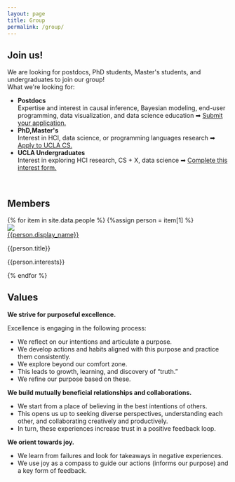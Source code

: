 ```yaml
---
layout: page
title: Group
permalink: /group/
---
```


<link rel="icon" href="{{ site.url }}/favicon.ico" type="image/x-icon">

## Join us!
<div class="news">
    We are looking for postdocs, PhD students, Master's students, and undergraduates to join our group!
    <br>
    What we're looking for: 
     <ul>
        <li style="font-weight:bold">Postdocs</li> Expertise and interest in causal inference, Bayesian modeling, end-user programming, data visualization, and data science education ➡ <a href="https://docs.google.com/document/d/12J8GMA8MFmMvgR96Y-xfYTJl-DycgnHlzyE0PjP8fL0/">Submit your application.</a>
        <li style="font-weight:bold">PhD,Master's</li> Interest in HCI, data science, or programming languages research ➡ <a href="https://grad.ucla.edu/admissions/admission-application-for-graduate-admission/">Apply to UCLA CS.</a> 
        <li style="font-weight:bold">UCLA Undergraduates</li> Interest in exploring HCI research, CS + X, data science ➡ <a href="https://forms.gle/K1bGJx1DScpt3cy88">Complete this interest form.</a>
        <!-- * <span style="font-style:italic"> I'm especially interested in students who are majoring in {CS, Statistics} + Something Else to apply.</span> -->
    </ul> 
</div>

<br>

## Members
<div class="container-fluid">
<div class="photo-row">
  {% for item in site.data.people %}
      {%assign person = item[1] %}
      <div class="photo-item" stlye="height:200px; width:200px; overflow: hidden;">
        <img src="{{site.url}}/{{person.image}}"/>
        <div class="photo-info">
          <a class="photo-name" href="{{person.website}}">{{person.display_name}}</a>
          <p class="photo-title">{{person.title}}</p>
          <p class="photo-title">{{person.interests}}</p>
        </div>
      </div>
  {% endfor %}
</div>
</div>

## Values

<span style="font-weight:bold">We strive for purposeful excellence.</span> 

Excellence is engaging in the following process:
- We reflect on our intentions and articulate a purpose. 
- We develop actions and habits aligned with this purpose and practice them consistently. 
- We explore beyond our comfort zone. 
- This leads to growth, learning, and discovery of “truth.”
- We refine our purpose based on these.

<span style="font-weight:bold">We build mutually beneficial relationships and collaborations.</span>

- We start from a place of believing in the best intentions of others. 
- This opens us up to seeking diverse perspectives, understanding each other, and collaborating creatively and productively.
- In turn, these experiences increase trust in a positive feedback loop.

<span style="font-weight:bold">We orient towards joy.</span> 
- We learn from failures and look for takeaways in negative experiences. 
- We use joy as a compass to guide our actions (informs our purpose) and a key form of feedback. 